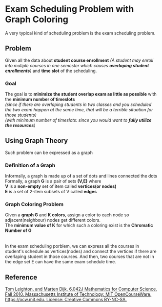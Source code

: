 # Exam Scheduling Problem with Graph Coloring
A very typical kind of scheduling problem is the exam scheduling problem.
## Problem
Given all the data about **student course enrollment**
*(A student may enroll into mutiple courses in one semester which causes **overlaping student enrollments**)* 
and **time slot** of the scheduling.
### Goal
The goal is to **minimize the student overlap exam as little as possible** with the **minimum number of timeslots**
</br>*(since if there are overlaping students in two classes and you scheduled the two exam happen at the same time, that will be a terrible situation for those students)*
</br>*(with minimum number of timeslots: since you would want to **fully utilize the resources**)*
## Using Graph Theory
Such problem can be expressed as a graph
### Definition of a Graph
Informally, a graph is made up of a set of dots and lines connected the dots
</br>Formally, a graph **G** is a pair of sets **(V,E)** where 
</br>**V** is a **non-empty** set of item called **vertices(or nodes)**
</br>**E** is a set of 2-item subsets of V called **edges**
### Graph Coloring Problem
Given a **graph G** and **K colors**, assign a color to each node so adjacent(neighbour) nodes get different colors.
</br>The **minimum value of K** for which such a coloring exist is the **Chromatic Number of G**
</br>
</br>
</br>
In the exam scheduling porblem, we can express all the courses in student's schedule as vertices(nodes) and connect the vertices if there are overlaping student in those courses. And then, two courses that are not in the edge set E can have the same exam schedule time.  
## Reference
[Tom Leighton, and Marten Dijk. 6.042J Mathematics for Computer Science. Fall 2010. Massachusetts Institute of Technology: MIT OpenCourseWare, https://ocw.mit.edu. License: Creative Commons BY-NC-SA.](https://ocw.mit.edu/courses/electrical-engineering-and-computer-science/6-042j-mathematics-for-computer-science-fall-2010/video-lectures/lecture-6-graph-theory-and-coloring/)
